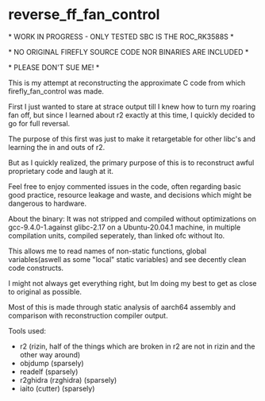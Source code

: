 # reverse\_ff\_fan\_control

\* WORK IN PROGRESS - ONLY TESTED SBC IS THE ROC\_RK3588S \*

\* NO ORIGINAL FIREFLY SOURCE CODE NOR BINARIES ARE INCLUDED \*

\* PLEASE DON'T SUE ME! \*

This is my attempt at reconstructing the approximate C code from which firefly\_fan\_control was made.

First I just wanted to stare at strace output till I knew how to turn my roaring fan off, but since I learned about r2 exactly at this time, I quickly decided to go for full reversal.

The purpose of this first was just to make it retargetable for other libc's and learning the in and outs of r2.

But as I quickly realized, the primary purpose of this is to reconstruct awful proprietary code and laugh at it.

Feel free to enjoy commented issues in the code, often regarding basic good practice, resource leakage and waste, and decisions which might be dangerous to hardware.

About the binary: It was not stripped and compiled without optimizations on gcc-9.4.0-1.against glibc-2.17 on a Ubuntu-20.04.1 machine, in multiple compilation units, compiled seperately, than linked ofc without lto.

This allows me to read names of non-static functions, global variables(aswell as some "local" static variables) and see decently clean code constructs.

I might not always get everything right, but Im doing my best to get as close to original as possible.

Most of this is made through static analysis of aarch64 assembly and comparison with reconstruction compiler output.

Tools used:

- r2 (rizin, half of the things which are broken in r2 are not in rizin and the other way around)
- objdump (sparsely)
- readelf (sparsely)
- r2ghidra (rzghidra) (sparsely)
- iaito (cutter) (sparsely)
